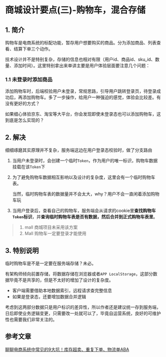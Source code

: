 # 商城设计要点(三)-购物车，混合存储

## 1. 简介

购物车是电商系统的标配功能，暂存用户想要购买的商品。分为添加商品、列表查看、结算下单三个动作。

技术设计并不是特别复杂，存储的信息也相对有限（用户id、商品id、sku_id、数量、添加时间）。这里特别拿出来单讲主要是用户体验层面要注意几个问题：

### 1.1 未登录时添加商品

添加购物车时，后端校验用户未登录，常规思路，引导用户跳转登录页，待登录成功后，再添加购物车。多了一步操作，给用户一种强迫的感觉，体验会比较差。有没有更好的方式？

如果细心体验京东、淘宝等大平台，你会发现即使未登录态也可以添加购物车，这到底是怎么实现的？

## 2. 解决

细细琢磨其实原理并不复杂，服务端这边在用户登录态校验时，做了分支路由

1. 当用户未登录时，会创建一个临时`Token`，作为用户的唯一标识，购物车数据挂载在该`Token`下

2. 为了避免购物车数据相互影响以及设计的复杂度，这里会有一个临时购物车表。

   当然，临时购物车表的数据量并不会太大，why？用户不会一直闲着添加购物车玩

3. 当用户登录后，查看自己的购物车，服务端会从请求的cookie里**查找购物车`Token`标识**，并**查询临时购物车表是否有数据，然后合并到正式购物车表里**。

>1. mall 商城项目未采用该方案
>2. Mall 购物车一定要登录才能使用

## 3. 特别说明

临时购物车是不是一定要在服务端存储？未必。

有架构师倾向前置存储，将数据存储在浏览器或者`APP LocalStorage`，这部分数据毕竟不是共享的，但是不太好的增加了设计的复杂度。

- 客户端需要借助本地数据索引，远程请求查完整信息
- 如果是登录态，还要增加数据合并逻辑

考虑到这两部分数据只是用户标识的差异性，所以作者还是建议统一存到服务端，日后即使业务逻辑变更，只需要改一处就可以了，毕竟自运营系统，良好的可维护性也需要我们非常关注的。

## 参考文章

[聊聊电商系统中常见的9大坑！库存超卖、重复下单、物流单ABA](https://mp.weixin.qq.com/s/BgVr0jEBJwQI5UW_ele08A)